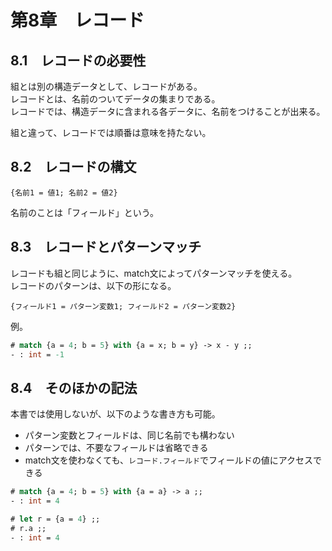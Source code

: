 # 第8章　レコード

## 8.1　レコードの必要性

組とは別の構造データとして、レコードがある。  
レコードとは、名前のついてデータの集まりである。  
レコードでは、構造データに含まれる各データに、名前をつけることが出来る。

組と違って、レコードでは順番は意味を持たない。

## 8.2　レコードの構文

```
{名前1 = 値1; 名前2 = 値2}
```

名前のことは「フィールド」という。

## 8.3　レコードとパターンマッチ

レコードも組と同じように、match文によってパターンマッチを使える。  
レコードのパターンは、以下の形になる。

```
{フィールド1 = パターン変数1; フィールド2 = パターン変数2}
```

例。

```ocaml
# match {a = 4; b = 5} with {a = x; b = y} -> x - y ;;
- : int = -1
```

## 8.4　そのほかの記法

本書では使用しないが、以下のような書き方も可能。

- パターン変数とフィールドは、同じ名前でも構わない
- パターンでは、不要なフィールドは省略できる
- match文を使わなくても、`レコード.フィールド`でフィールドの値にアクセスできる

```ocaml
# match {a = 4; b = 5} with {a = a} -> a ;;
- : int = 4
```

```ocaml
# let r = {a = 4} ;;
# r.a ;;
- : int = 4
```
